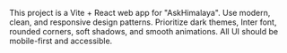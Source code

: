 <!-- Use this file to provide workspace-specific custom instructions to Copilot. For more details, visit https://code.visualstudio.com/docs/copilot/copilot-customization#_use-a-githubcopilotinstructionsmd-file -->

This project is a Vite + React web app for "AskHimalaya". Use modern, clean, and responsive design patterns. Prioritize dark themes, Inter font, rounded corners, soft shadows, and smooth animations. All UI should be mobile-first and accessible.

